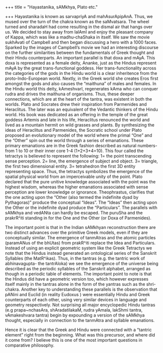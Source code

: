 +++
title = "Hayastanika, sAMkhya, Plato etc."

+++
Hayastanika is known as sarvapriyA and mahAsurApipAnA. Thus, we mused
over the turn of the chakra known as the saMvatsara. The wheel turned
and sharadaH had come resulting in the dismal air that hangs over us. We
decided to stay away from lalAmI and enjoy the pleasant company of
Kappa, which was like a madhu-chaShaka in itself. We saw the movie
sukhAvati of Campbell and then began discussing a hero with a 1000
faces. Sparked by the images of Campbell’s movie we had an interesting
discourse on the further similarities between the fundamentals of Greek
thought and their Hindu counterparts. An important parallel is that doxa
and mAyA. This doxa is represented as a female deity, Ananke, just as
the Hindus represent mAyA by the great trans-functional goddess. Her
trans-functionality across the categories of the gods in the Hindu world
is a clear inheritence from the proto-Indo-European world. Nextly, in
the Greek world she creates Eros first amongst the gods and also causes
the “maithuna” of males and females. In the Hindu world this deity,
kAmeshvarI, regenerates kAma who can conquer rudra and drives the
maithuna of organisms. Thus, these deeper connections, which are at the
heart of the tantra, was existent in both the worlds. Plato and Socrates
drew their inspiration from Parmenides and Heraclitus. The later was an
equivalent of the Vedantic thinkers of the Hindu world. His book was
dedicated as an offering in the temple of the great goddess Artemis and
late in his life, Heraclitus renounced the world and lived as a mountain
hermit on wild grasses and plants. By synthesizing the ideas of
Heraclitus and Parmenides, the Socratic school under Plato proposed an
evolutionary model of the world where the primal “One” and the “Other”
spin out the world through a series of emanations. These primary
emanations are in the Greek fashion described as natural numbers- from 1
to 10 or their inner core 1-4 (1+2+3+4=10). This four called the
tetractys is believed to represent the following: 1= the point
transcending sense perception. 2= line, the emergence of subject and
object. 3= triangle, the first two dimensional entity. 3= tetrahedron
the first 3D entity representing space. Thus, the tetractys symbolizes
the emergence of the spatial physical world from an imperceivable unity
of the point. Plato declared that the pure unitive knowledge associated
with the point was the highest wisdom, whereas the higher emanations
associated with sense perception are lower knowledge or ignorance.
Theophrastus, clarifies that the one acting upon the “Other (also termed
the indefinite dyad by Pythagoras)” produce the conceptual “Ideas”. The
“Ideas” then acting upon the Other or the indefinite dyad produce the
“Particulars”. The parallels with sAMkhya and vedANta can hardly be
escaped. The puruSha and the prakrR^iti standing in for the One and the
Other (or Doxa of Parmenides).

The important point is that in the Indian sAMkhyan reconstruction there
are two distinct advances over the primitive Greek models, even if they
are conceptually similar. The emergence of tanmAtras and the atomic
particles (paramANus of the bhUtas) from prakR^iti replace the Idea and
Particulars. Instead of using an explicit geometric system like the
Greek Tetractys we note that the Hindus instead generated an ontological
series of the Sanskrit Syllables (the MatR^ikas). Thus, in the tantras
(e.g. the tantric work of abhinavagupta- the tantrAloka) we see the
emergence of the universe being described as the periodic syllables of
the Sanskrit alphabet, arranged as though in a periodic table of
elements. The important point to note is that the Hindus did have a
geometric version too, which however expresses itself mainly in the
tantras alone in the form of the yantras such as the shri-chakra.
Another key to understanding these parallels is the observation that
pANini and Euclid (in reality Eudoxus ) were essentially Hindu and Greek
counterparts of each other, using very similar devices in language and
geometry respectively. Not surprising all major encyclopedic Hindu
tantras (e.g prapa\~nchasAra, shAradatilakaM, rudra yAmala, lakShmi
tantra, vAmakeshvara tantra) begin by expounding a version of the
sAMkhya thought, especially in connection to the tanmAtra and syllable
emanations.

Hence it is clear that the Greek and Hindu were connected with a
“tantric element” right from the beginning. What was this precursor,
and where did it come from? I believe this is one of the most important
questions in comparative philosophy.
